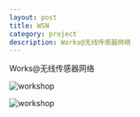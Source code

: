 ```yaml
---
layout: post
title: WSN
category: project
description: Works@无线传感器网络
---
```


Works@无线传感器网络
  
 ![workshop](../images/project/wsn_workshop.JPG)
 
 ![workshop](../images/project/wsn_sensors.JPG)
 